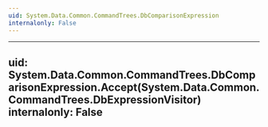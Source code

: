 ```yaml
---
uid: System.Data.Common.CommandTrees.DbComparisonExpression
internalonly: False
---
```


---
uid: System.Data.Common.CommandTrees.DbComparisonExpression.Accept(System.Data.Common.CommandTrees.DbExpressionVisitor)
internalonly: False
---
